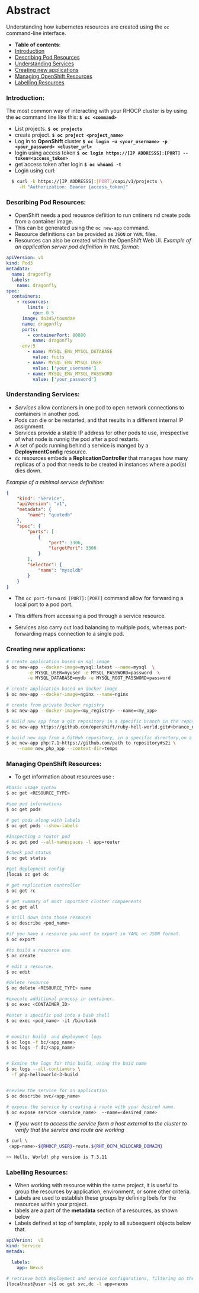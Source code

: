 
# Abstract

Understanding how kubernetes resources are created using the `oc` command-line interface.

-  **Table of contents**:
  - [Introduction](#introduction)
  - [Describing Pod Resources](#describing-pod-resources)
  - [Understanding Services](#understanding-services)
  - [Creating new applications](#creating-new-applications)
  - [Managing OpenShift Resources](#managing-openshift-resources)
  - [Labelling Resources](#labelling-resources)

### **Introduction:**

The most common way of interacting with your RHOCP cluster is by using the **`oc`** command line like this:
**`$ oc <command>`**  
- List projects.
**`$ oc projects`**
- create project.
**`$ oc project <project_name>`**
- Log in to **OpenShift** cluster
**`$ oc login -u <your_username> -p <your_password> <cluster_url>`**
- login using access token
**`$ oc login https://[IP ADDRESSS]:[PORT] --token=<access_token>`**
- get access token after login
**`$ oc whoami -t`**
- Login using curl:
```bash
  $ curl -k https://[IP ADDRESSS]:[PORT]/oapi/v1/projects \
     -H "Authorization: Bearer {access_token}"
  ```
### **Describing Pod Resources:**
- OpenShift needs a pod reousrce defiition to run cntiners nd create pods from a container image.
- This can be generated using the `oc new-app` command.
- Resource definitions can be provided as `JSON` or `YAML` files.
- Resources can also be created within the OpenShift Web UI.
*Example of an application server pod definition in `YAML` format:*
```yaml
apiVersion: v1
kind: Pod3
metadata:
  name: dragonfly
  labels:
    name: dragonfly
spec:
  containers:
    - resources:
        limits :
          cpu: 0.5
      image: do345/toumdae
      name: dragonfly
      ports:
        - containerPort: 80880
          name: dragonfly
      env:5
        - name: MYSQL_ENV_MYSQL_DATABASE
          value: fuits
        - name: MYSQL_ENV_MYSQL_USER
          value: ['your_username']
        - name: MYSQL_ENV_MYSQL_PASSWORD
          value: ['your_password']
```
### **Understanding Services:**
- *Services* allow contianers in one pod to open network connections to containers in another pod.
- Pods can die or be restarted, and that results in a different internal IP assignment.
- Services provide a stable IP address for other pods to use, irrespective of what node is runnig the pod after a pod restarts.
- A set of pods running behind a service is manged by a **DeploymentConfig** resource.
- `dc` resources embeds a **ReplicationController** that manages how many replicas of a pod that needs to be created in instances where a pod(s) dies down.

*Example of a minimal service definition:*

```json
{
    "kind": "Service", 
    "apiVersion": "v1",
    "metadata": {
        "name": "quotedb" 
    },
    "spec": {
        "ports": [ 
            {
                "port": 3306,
                "targetPort": 3306
            }
        ],
        "selector": {
            "name": "mysqldb" 
        }
    }
}
```

- The `oc port-forward [PORT]:[PORT]` command allow for forwarding a local port to a pod port.

- This differs from accessing a pod through a service resource.
- Services also carry out load balancing to multiple pods, whereas port-forwarding maps connection to a single pod.

### Creating new applications:

```bash
# create application based on sql image
$ oc new-app --docker-image=mysql:latest --name=mysql  \
        -e MYSQL_USER=myuser -e MYSQL_PASSWORD=password  \
        -e MYSQL_DATABASE=mydb -e MYSQL_ROOT_PASSWORD=password

# create application based on docker image
$ oc new-app --docker-image=nginx --name=nginx

# create from private Docker registry
$ oc new-app --docker-image=<my_registry> --name=<my_app>

# build new app from a git repository in a specific branch in the repository 
$ oc new-app https://github.com/openshift/ruby-hell-world.git#<brance_name> 

# build new app from a GitHub repository, in a specific directory,on a specific brance based on a PHP image.
$ oc new-app php:7.1~https://github.com/path to repository#s2i \
    --name new_php_app --context-dir=temps   
```

### Managing OpenShift Resources:
- To get information about resources use :

```bash
#basic usage syntax
$ oc get <RESOURCE_TYPE>

#see pod informations
$ oc get pods

# get pods along with labels 
$ oc get pods --show-labels

#Inspecting a router pod
$ oc get pod --all-namespaces -l app=router

#check pod status
$ oc get status

#get deployment config
[loca$ oc get dc

# get replication controller
$ oc get rc

# get summary of most important cluster compoenents
$ oc get all 

# drill down into those resouces
$ oc describe <pod_name>

#if you have a resource you want to export in YAML or JSON format.
$ oc export

#to build a resource use.
$ oc create 

# edit a resource.
$ oc edit

#delete resource
$ oc delete <RESOURCE_TYPE> name

#execute additional process in container.
$ oc exec <CONTAINER_ID>

#enter a specific pod into a bash shell
$ oc exec <pod_name> -it /bin/bash


# monitor build  and deployment logs
$ oc logs -f bc/<app_name>
$ oc logs -f dc/<app_name>


# Exmine the logs for this build, using the buid name
$ oc logs --all-contianers \
  -f php-helloworld-3-build


#review the service for an application
$ oc describe svc/<app_name>

# expose the service by creating a route with your desired name.
$ oc expose service <service_name>  --name=<desired_name>


```
  - *If you want to access the service form a host external to the cluster to verify that the service and route are working*

  ```bash
$ curl \
   <app-name>-${RHOCP_USER}-route.${RHT_OCP4_WILDCARD_DOMAIN}

>> Hello, World! php version is 7.3.11
  ```

### **Labelling Resources:**

- When working with resource within the same project, it is useful to group the resources by application, environment, or some other criteria.
- Labels are used to establish these groups by defining lbels for the resources within your project.
- labels are a part of the **metadata** section of a resources, as shown below
- Labels defined at top of template, apply to all subsequent objects below that.

```yaml
apiVerion:  v1
kind: Service
metada:

  labels:
    app: Nexus
```

```bash
# retrieve both deployment and service configurations, filtering on the app-nexus label
[localhost@user ~]$ oc get svc,dc -l app=nexus
```



